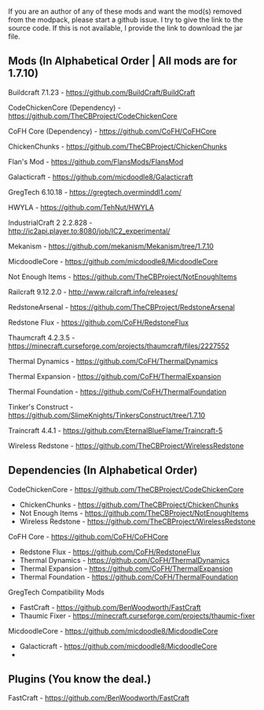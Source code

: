 If you are an author of any of these mods and want the mod(s) removed from the modpack, please start a github issue.
I try to give the link to the source code. If this is not available, I provide the link to download the jar file.

## Mods (In Alphabetical Order | All mods are for 1.7.10)
Buildcraft 7.1.23 - https://github.com/BuildCraft/BuildCraft

CodeChickenCore (Dependency) - https://github.com/TheCBProject/CodeChickenCore

CoFH Core (Dependency) - https://github.com/CoFH/CoFHCore

ChickenChunks - https://github.com/TheCBProject/ChickenChunks

Flan's Mod - https://github.com/FlansMods/FlansMod

Galacticraft - https://github.com/micdoodle8/Galacticraft

GregTech 6.10.18 - https://gregtech.overminddl1.com/

HWYLA - https://github.com/TehNut/HWYLA

IndustrialCraft 2 2.2.828 - http://ic2api.player.to:8080/job/IC2_experimental/

Mekanism - https://github.com/mekanism/Mekanism/tree/1.7.10

MicdoodleCore - https://github.com/micdoodle8/MicdoodleCore

Not Enough Items - https://github.com/TheCBProject/NotEnoughItems

Railcraft 9.12.2.0 - http://www.railcraft.info/releases/

RedstoneArsenal - https://github.com/TheCBProject/RedstoneArsenal

Redstone Flux - https://github.com/CoFH/RedstoneFlux

Thaumcraft 4.2.3.5 - https://minecraft.curseforge.com/projects/thaumcraft/files/2227552

Thermal Dynamics - https://github.com/CoFH/ThermalDynamics

Thermal Expansion - https://github.com/CoFH/ThermalExpansion

Thermal Foundation - https://github.com/CoFH/ThermalFoundation

Tinker's Construct  - https://github.com/SlimeKnights/TinkersConstruct/tree/1.7.10

Traincraft 4.4.1 - https://github.com/EternalBlueFlame/Traincraft-5

Wireless Redstone - https://github.com/TheCBProject/WirelessRedstone

## Dependencies (In Alphabetical Order)
CodeChickenCore - https://github.com/TheCBProject/CodeChickenCore
 - ChickenChunks - https://github.com/TheCBProject/ChickenChunks
 - Not Enough Items - https://github.com/TheCBProject/NotEnoughItems
 - Wireless Redstone - https://github.com/TheCBProject/WirelessRedstone

CoFH Core - https://github.com/CoFH/CoFHCore
 - Redstone Flux - https://github.com/CoFH/RedstoneFlux
 - Thermal Dynamics - https://github.com/CoFH/ThermalDynamics
 - Thermal Expansion - https://github.com/CoFH/ThermalExpansion
 - Thermal Foundation - https://github.com/CoFH/ThermalFoundation

GregTech Compatibility Mods
 - FastCraft - https://github.com/BenWoodworth/FastCraft
 - Thaumic Fixer - https://minecraft.curseforge.com/projects/thaumic-fixer

MicdoodleCore - https://github.com/micdoodle8/MicdoodleCore
 - Galacticraft - https://github.com/micdoodle8/MicdoodleCore
 - 
 
 ## Plugins (You know the deal.)
 FastCraft - https://github.com/BenWoodworth/FastCraft
